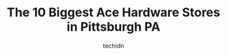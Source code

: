 ---
layout: ampstory
image: https://i0.wp.com/www.depkes.org/wp-content/uploads/2023/06/ace-hardware-0-in-pittsburgh-pa-1685965805.jpeg?resize=640,853
author: techidn
featured: false
description: Discover the impressive array of Ace Hardware options in Pittsburgh PA, where you can find 10 of the largest Ace Hardware establishments in the area. From renowned classics to hidden gems, P
title: The 10 Biggest Ace Hardware Stores in Pittsburgh PA
cover:
   title: The 10 Biggest Ace Hardware Stores in Pittsburgh PA
   subtitle: Rickpate
   background: https://www.depkes.org/wp-content/uploads/2023/06/ace-hardware-0-in-pittsburgh-pa-1685965805.jpeg

pages: 
 - layout: thirds
   top: <h1>#1 Ace Hardware</h1>
   bottom: "<p>Young kid, employee standing out front, never said hi or hello nor acknowledged me. As I walked around the store trying to find what I needed, he again past me and never </p>"
   background: https://www.depkes.org/wp-content/uploads/2023/06/ace-hardware-1-in-pittsburgh-pa-1685965806.jpeg
   backgroundblur: true
 - layout: thirds
   top: <h1>#2 Miller Ace Hardware</h1>
   bottom: "<p>237 Brownsville Rd, Pittsburgh, PA 15210, United States</p>"
   background: https://www.depkes.org/wp-content/uploads/2023/06/ace-hardware-2-in-pittsburgh-pa-1685965806.jpeg
   cta:
      link: https://www.depkes.org/blog/the-10-biggest-ace-hardware-stores-in-pittsburgh-pa/
      text: The 10 Biggest Ace Hardware Stores in Pittsburgh PA
 - layout: thirds
   top: <h1>#3 Hastings Hardware</h1>
   bottom: "<p>1851 Babcock Blvd, Pittsburgh, PA 15209, United States</p>"
   background: https://www.depkes.org/wp-content/uploads/2023/06/ace-hardware-3-in-pittsburgh-pa-1685965807.jpeg
   cta:
      link: https://www.depkes.org/blog/the-10-biggest-ace-hardware-stores-in-pittsburgh-pa/
      text: The 10 Biggest Ace Hardware Stores in Pittsburgh PA
 - layout: thirds
   top: <h1>#4 Keener Hardware Inc</h1>
   bottom: "<p>3609 Brownsville Rd, Pittsburgh, PA 15227, United States</p>"
   background: https://images.unsplash.com/photo-1527067829737-402993088e6b?ixlib=rb-4.0.3&ixid=MnwxMjA3fDB8MHxwaG90by1wYWdlfHx8fGVufDB8fHx8&auto=format&fit=crop&w=640&h=853&q=80
   cta:
      link: https://www.depkes.org/blog/the-10-biggest-ace-hardware-stores-in-pittsburgh-pa/
      text: The 10 Biggest Ace Hardware Stores in Pittsburgh PA
 - layout: thirds
   top: <h1>#5 Vogt True Value Hardware</h1>
   bottom: "<p>1308 E Carson St, Pittsburgh, PA 15203, United States</p>"
   background: https://images.unsplash.com/photo-1602536052359-ef94c21c5948?ixlib=rb-4.0.3&ixid=MnwxMjA3fDB8MHxwaG90by1wYWdlfHx8fGVufDB8fHx8&auto=format&fit=crop&w=640&h=853&q=80
   cta:
      link: https://www.depkes.org/blog/the-10-biggest-ace-hardware-stores-in-pittsburgh-pa/
      text: The 10 Biggest Ace Hardware Stores in Pittsburgh PA
 - layout: thirds
   top: <h1>#6 McIntryre Square Ace Hardware</h1>
   bottom: "<p>8080 McIntyre Square Dr, Pittsburgh, PA 15237, United States</p>"
   background: https://images.unsplash.com/photo-1489694553447-4c9339da310d?ixlib=rb-4.0.3&ixid=MnwxMjA3fDB8MHxwaG90by1wYWdlfHx8fGVufDB8fHx8&auto=format&fit=crop&w=640&h=853&q=80
   cta:
      link: https://www.depkes.org/blog/the-10-biggest-ace-hardware-stores-in-pittsburgh-pa/
      text: The 10 Biggest Ace Hardware Stores in Pittsburgh PA
 - layout: thirds
   top: <h1>#7 Salik Hardware</h1>
   bottom: "<p>603 N Homewood Ave #7, Pittsburgh, PA 15208, United States</p>"
   background: https://images.unsplash.com/photo-1533998839656-76f5e4b2bccb?ixlib=rb-4.0.3&ixid=MnwxMjA3fDB8MHxwaG90by1wYWdlfHx8fGVufDB8fHx8&auto=format&fit=crop&w=640&h=853&q=80
   cta:
      link: https://www.depkes.org/blog/the-10-biggest-ace-hardware-stores-in-pittsburgh-pa/
      text: The 10 Biggest Ace Hardware Stores in Pittsburgh PA
 - layout: thirds
   middle: Continue reading...
   background: https://images.unsplash.com/photo-1599422314077-f4dfdaa4cd09?ixlib=rb-4.0.3&ixid=MnwxMjA3fDB8MHxwaG90by1wYWdlfHx8fGVufDB8fHx8&auto=format&fit=crop&w=640&h=853&q=80
   cta:
      link: https://www.depkes.org/blog/the-10-biggest-ace-hardware-stores-in-pittsburgh-pa/
      text: The 10 Biggest Ace Hardware Stores in Pittsburgh PA
      
---